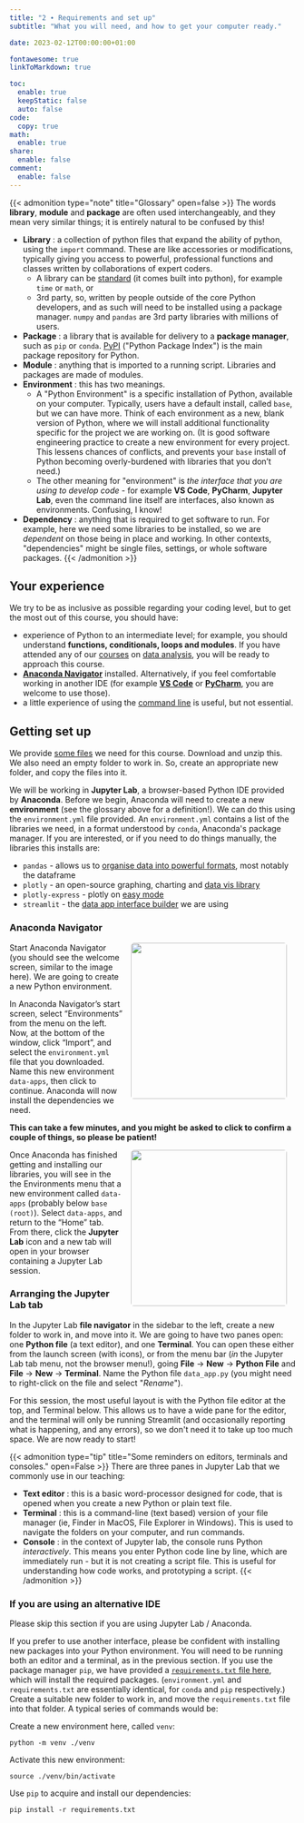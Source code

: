 ```yaml
---
title: "2 ∙ Requirements and set up"
subtitle: "What you will need, and how to get your computer ready."

date: 2023-02-12T00:00:00+01:00

fontawesome: true
linkToMarkdown: true

toc:
  enable: true
  keepStatic: false
  auto: false
code:
  copy: true
math:
  enable: true
share:
  enable: false
comment:
  enable: false
---
```


{{< admonition type="note" title="Glossary" open=false >}}
The words **library**, **module** and **package** are often used interchangeably, and they mean very similar things; it is entirely natural to be confused by this!
- **Library** : a collection of python files that expand the ability of python, using the `import` command. These are like accessories or modifications, typically giving you access to powerful, professional functions and classes written by collaborations of expert coders.
  - A library can be [standard](https://docs.python.org/3/library/index.html) (it comes built into python), for example `time` or `math`, or
  - 3rd party, so, written by people outside of the core Python developers, and as such will need to be installed using a package manager. `numpy` and `pandas` are 3rd party libraries with millions of users.
- **Package** : a library that is available for delivery to a **package manager**, such as `pip` or `conda`. [PyPI](https://pypi.org/) ("Python Package Index") is the main package repository for Python.
- **Module** : anything that is imported to a running script. Libraries and packages are made of modules.
- **Environment** : this has two meanings. 
  - A "Python Environment" is a specific installation of Python, available on your computer. Typically, users have a default install, called `base`, but we can have more. Think of each environment as a new, blank version of Python, where we will install additional functionality specific for the project we are working on. (It is good software engineering practice to create a new environment for every project. This lessens chances of conflicts, and prevents your `base` install of Python becoming overly-burdened with libraries that you don’t need.) 
  - The other meaning for "environment" is *the interface that you are using to develop code* - for example **VS Code**, **PyCharm**, **Jupyter Lab**, even the command line itself are interfaces, also known as environments. Confusing, I know!
- **Dependency** : anything that is required to get software to run. For example, here we need some libraries to be installed, so we are *dependent* on those being in place and working. In other contexts, "dependencies" might be single files, settings, or whole software packages.
{{< /admonition >}}

## Your experience
We try to be as inclusive as possible regarding your coding level, but to get the most out of this course, you should have:
* experience of Python to an intermediate level; for example, you should understand **functions, conditionals, loops and modules**. If you have attended any of our [courses](https://milliams.com/courses/data_analysis_python/) on [data analysis](https://milliams.com/courses/applied_data_analysis/), you will be ready to approach this course.
* [**Anaconda Navigator**](https://www.anaconda.com/products/distribution) installed. Alternatively, if you feel comfortable working in another IDE (for example [**VS Code**](https://code.visualstudio.com/Download) or [**PyCharm**](https://www.jetbrains.com/pycharm/), you are welcome to use those).
* a little experience of using the [command line](https://alleetanner.github.io/intro-to-command-line/) is useful, but not essential.

## Getting set up
We provide [some files](https://github.com/alleetanner/graphical-data-apps/raw/main/data-app-files.zip) we need for this course. Download and unzip this. We also need an empty folder to work in. So, create an appropriate new folder, and copy the files into it.

We will be working in **Jupyter Lab**, a browser-based Python IDE provided by **Anaconda**. Before we begin, Anaconda will need to create a new **environment** (see the glossary above for a definition!). We can do this using the `environment.yml` file provided. An `environment.yml` contains a list of the libraries we need, in a format understood by `conda`, Anaconda's package manager. If you are interested, or if you need to do things manually, the libraries this installs are:

- `pandas` - allows us to [organise data into powerful formats](https://pandas.pydata.org/), most notably the dataframe
- `plotly` - an open-source graphing, charting and [data vis library](https://plotly.com/python/)
- `plotly-express` - plotly on [easy mode](https://plotly.com/python/plotly-express/)
- `streamlit` - the [data app interface builder](https://streamlit.io/) we are using

### Anaconda Navigator
<img align="right" src="https://raw.githubusercontent.com/alleetanner/graphical-data-apps/main/assets/anaconda_screenshot.png" width="275" style="border-radius: 2%; margin-right: 15px; margin-left: 15px;" /> Start Anaconda Navigator (you should see the welcome screen, similar to the image here). We are going to create a new Python environment. 

In Anaconda Navigator’s start screen, select “Environments” from the menu on the left. Now, at the bottom of the window, click “Import”, and select the `environment.yml` file that you downloaded. Name this new environment `data-apps`, then click to continue. Anaconda will now install the dependencies we need. 

**This can take a few minutes, and you might be asked to click to confirm a couple of things, so please be patient!**

<img align="right" src="https://raw.githubusercontent.com/alleetanner/graphical-data-apps/main/assets/jupyterlab_launch.png" width="275" style="border-radius: 2%; margin-right: 15px; margin-left: 15px;" /> Once Anaconda has finished getting and installing our libraries, you will see in the the Environments menu that a new environment called `data-apps` (probably below `base (root)`). Select `data-apps`, and return to the “Home” tab. From there, click the **Jupyter Lab** icon and a new tab will open in your browser containing a Jupyter Lab session.

### Arranging the Jupyter Lab tab
In the Jupyter Lab **file navigator** in the sidebar to the left, create a new folder to work in, and move into it. We are going to have two panes open: one **Python file** (a text editor), and one **Terminal**. You can open these either from the launch screen (with icons), or from the menu bar (*in* the Jupyter Lab tab menu, not the browser menu!), going **File** → **New** → **Python File** and **File** → **New** → **Terminal**. Name the Python file `data_app.py` (you might need to right-click on the file and select "*Rename*").

For this session, the most useful layout is with the Python file editor at the top, and Terminal below. This allows us to have a wide pane for the editor, and the terminal will only be running Streamlit (and occasionally reporting what is happening, and any errors), so we don't need it to take up too much space. We are now ready to start!

{{< admonition type="tip" title="Some reminders on editors, terminals and consoles."  open=False >}}
There are three panes in Jupyter Lab that we commonly use in our teaching:
- **Text editor** : this is a basic word-processor designed for code, that is opened when you create a new Python or plain text file.
- **Terminal** : this is a command-line (text based) version of your file manager (ie, Finder in MacOS, File Explorer in Windows). This is used to navigate the folders on your computer, and run commands.
- **Console** : in the context of Jupyter lab, the console runs Python *interactively*. This means you enter Python code line by line, which are immediately run - but it is not creating a script file. This is useful for understanding how code works, and prototyping a script.
{{< /admonition >}}

### If you are using an alternative IDE
Please skip this section if you are using Jupyter Lab / Anaconda.

If you prefer to use another interface, please be confident with installing new packages into your Python environment. You will need to be running both an editor and a terminal, as in the previous section. If you use the package manager `pip`, we have provided a [`requirements.txt` file here](https://raw.githubusercontent.com/alleetanner/graphical-data-apps/main/sandpit/requirements.txt), which will install the required packages. (`environment.yml` and `requirements.txt` are essentially identical, for `conda` and `pip` respectively.) Create a suitable new folder to work in, and move the `requirements.txt` file into that folder. A typical series of commands would be:

Create a new environment here, called `venv`:
```Shell
python -m venv ./venv
```

Activate this new environment:
```Shell
source ./venv/bin/activate
```

Use `pip` to acquire and install our dependencies:
```Shell
pip install -r requirements.txt
```
